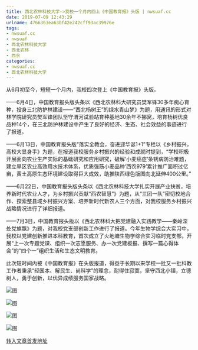 ```yaml
---
title: 西北农林科技大学->我校一个月内四上《中国教育报》头版 | nwsuaf.cc
date: 2019-07-09 12:43:29
urlname: 4766363ea63bf42e242cff93ac39976e
tags: 
- nwsuaf.cc
- nwsuaf
- 西北农林科技大学
- 西北农林
- 西农
categories:
- nwsuaf.cc
- 西北农林科技大学
---
```



从6月初至今，短短一个月内，我校四次登上《中国教育报》头版。

——6月4日，中国教育报头版头条以《西北农林科大研究员樊军锋30多年痴心育种，投身三北防护林建设——“西北杨树王”的绿水青山梦》为题，用通讯的形式对林学院研究员樊军锋团队坚守渭河试验站育种基地30余年不挪窝，培育杨树优良品种14个，在三北防护林建设中产生了良好的经济、生态、社会效益的事迹进行了报道。

——6月13日，中国教育报头版“落实全教会，奋进迎华诞1+1”专栏以《乡村振兴，高校大显身手》为题，在报道我校服务乡村振兴的经验和成就时提到，“学校积极开展面向农业生产实际的基础研究和应用研究，破解‘小麦癌症’条锈病防治难题，建立旱区农业高效用水技术体系，优质强筋小麦品种‘西农979’累计推广面积过亿亩，黄土高原生态环境建设取得巨大成效，助推陕西绿色版图向北延伸400公里。”

——6月22日，中国教育报头版头条以《西北农林科技大学扎实开展产业扶贫，培养新时代农业人才，为乡村振兴贡献“西农智慧”》为题，从“三团一队”密切校地合作、探索整县域乡村振兴方案、培养新时代新农人三个方面，对我校服务乡村振兴战略情况进行了详细报道。

——7月3日，中国教育报头版以《西北农林科大把党建融入实践教学——秦岭深处党旗飘》为题，对我校党支部创新工作进行了报道。今年生物学综合大实习中，我校以党建创新推进本科教育，首次成立了火地塘生物学综合实习临时党支部，开展“上一次专题党课、组织一次志愿服务、办一次党建板报、撰写一篇心得体会”的“四个一”组织生活和生态文明教育。

此次短时间内被《中国教育报》在头版报道，得益于长期以来学校一批又一批科教工作者秉承“经国本、解民生、尚科学”的理念，耐得住寂寞，坚守西北小镇，立德树人，勇于创新，以优异成绩服务国家战略。



![图](https://news.nwsuaf.edu.cn/images/content/2019-07/20190709100916005791.jpg)

![图](https://news.nwsuaf.edu.cn/images/content/2019-07/20190709100902571600.jpg)

![图](https://news.nwsuaf.edu.cn/images/content/2019-07/20190709100850794596.jpg)

![图](https://news.nwsuaf.edu.cn/images/content/2019-07/20190709100836899494.jpg)

[转入文章首发地址](https://news.nwsuaf.edu.cn/xnxw/90824.htm)